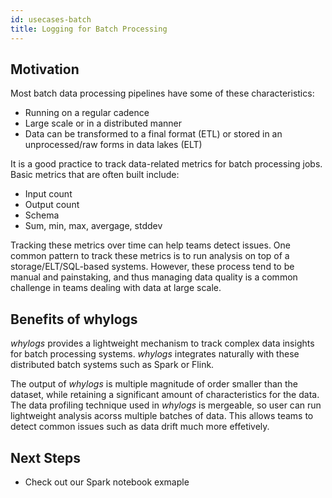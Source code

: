 ```yaml
---
id: usecases-batch
title: Logging for Batch Processing
---
```


## Motivation

Most batch data processing pipelines have some of these characteristics:
* Running on a regular cadence
* Large scale or in a distributed manner
* Data can be transformed to a final format (ETL) or stored in an unprocessed/raw forms in data lakes (ELT)

It is a good practice to track data-related metrics for batch processing jobs. Basic metrics that are often built include:
* Input count
* Output count
* Schema
* Sum, min, max, avergage, stddev

Tracking these metrics over time can help teams detect issues. One common pattern to track these metrics is to run analysis
on top of a storage/ELT/SQL-based systems. However, these process tend to be manual and painstaking, and thus managing 
data quality is a common challenge in teams dealing with data at large scale.

## Benefits of whylogs
_whylogs_ provides a lightweight mechanism to track complex data insights for batch processing systems. _whylogs_ integrates
naturally with these distributed batch systems such as Spark or Flink.

The output of _whylogs_ is multiple magnitude of order smaller than the dataset, while retaining a significant amount of
characteristics for the data. The data profiling technique used in _whylogs_ is mergeable, so user can run lightweight
analysis acorss multiple batches of data. This allows teams to detect common issues such as data drift much more effetively.

## Next Steps
* Check out our Spark notebook exmaple